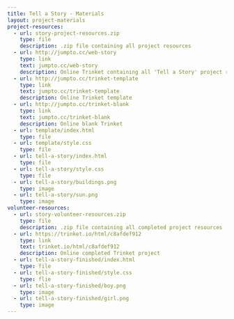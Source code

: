```yaml
---
title: Tell a Story - Materials
layout: project-materials
project-resources:
  - url: story-project-resources.zip
    type: file
    description: .zip file containing all project resources
  - url: http://jumpto.cc/web-story
    type: link
    text: jumpto.cc/web-story
    description: Online Trinket containing all 'Tell a Story' project resources
  - url: http://jumpto.cc/trinket-template
    type: link
    text: jumpto.cc/trinket-template
    description: Online Trinket template
  - url: http://jumpto.cc/trinket-blank
    type: link
    text: jumpto.cc/trinket-blank
    description: Online blank Trinket
  - url: template/index.html
    type: file
  - url: template/style.css
    type: file
  - url: tell-a-story/index.html
    type: file
  - url: tell-a-story/style.css
    type: file
  - url: tell-a-story/buildings.png
    type: image
  - url: tell-a-story/sun.png
    type: image
volunteer-resources:
  - url: story-volunteer-resources.zip
    type: file
    description: .zip file containing all completed project resources
  - url: https://trinket.io/html/c8afdef912
    type: link
    text: trinket.io/html/c8afdef912
    description: Online completed Trinket project
  - url: tell-a-story-finished/index.html
    type: file
  - url: tell-a-story-finished/style.css
    type: flie
  - url: tell-a-story-finished/boy.png
    type: image
  - url: tell-a-story-finished/girl.png
    type: image
---
```

